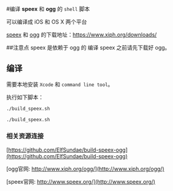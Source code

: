 
#编译 **speex** 和 **ogg** 的 `shell` 脚本

可以编译成 iOS 和 OS X 两个平台

[speex](https://www.xiph.org/downloads/) 和 [ogg](https://www.xiph.org/downloads/) 的下载地址：https://www.xiph.org/downloads/


##注意点
speex 是依赖于 ogg 的 编译 speex 之前请先下载好 ogg。


## 编译

需要本地安装 `Xcode` 和 `command line tool`。

执行如下脚本：

```sh
./build_speex.sh

./build_speex.sh

```

### 相关资源连接

[https://github.com/ElfSundae/build-speex-ogg](https://github.com/ElfSundae/build-speex-ogg)

[ogg官网: http://www.xiph.org/ogg/](http://www.xiph.org/ogg/)

[speex官网: http://www.speex.org/](http://www.speex.org/)
